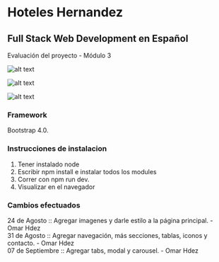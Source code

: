 # Hoteles Hernandez

## Full Stack Web Development en Español

Evaluación del proyecto - Módulo 3

![alt text](http://omarhdez.site/hotel3.jpeg)

![alt text](http://omarhdez.site/hotel4.jpeg)

![alt text](http://omarhdez.site/modal.jpeg)

### Framework

Bootstrap 4.0.



### Instrucciones de instalacion

1. Tener instalado node
2. Escribir npm install e instalar todos los modules
3. Correr con npm run dev.
4. Visualizar en el navegador




### Cambios efectuados

24 de Agosto :: Agregar imagenes y darle estilo a la página principal. - Omar Hdez<br />
31 de Agosto :: Agregar navegación, más secciones, tablas, iconos y contacto. - Omar Hdez<br />
07 de Septiembre :: Agregar tabs, modal y carousel. - Omar Hdez<br />

